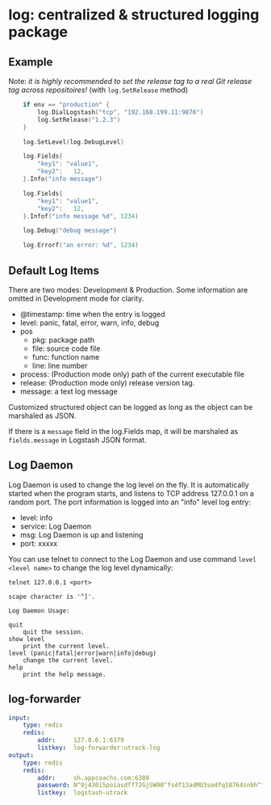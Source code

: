 log: centralized & structured logging package
=============================================

Example
-------

Note: *it is highly recommended to set the release tag to a real Git release
tag across repositoires!* (with `log.SetRelease` method)

```go
	if env == "production" {
		log.DialLogstash("tcp", "192.168.199.11:9876")
		log.SetRelease("1.2.3")
	}

	log.SetLevel(log.DebugLevel)

	log.Fields{
		"key1": "value1",
		"key2":   12,
	}.Info("info message")

	log.Fields{
		"key1": "value1",
		"key2":   12,
	}.Infof("info message %d", 1234)

	log.Debug("debug message")

	log.Errorf("an error: %d", 1234)
```

Default Log Items
-----------------

There are two modes: Development & Production. Some information are omitted in
Development mode for clarity.

* @timestamp: time when the entry is logged
* level: panic, fatal, error, warn, info, debug
* pos
    - pkg: package path
    - file: source code file
    - func: function name
    - line: line number
* process: (Production mode only) path of the current executable file
* release: (Production mode only) release version tag.
* message: a text log message

Customized structured object can be logged as long as the object can be
marshaled as JSON.

If there is a `message` field in the log.Fields map, it will be marshaled as
`fields.message` in Logstash JSON format.

Log Daemon
----------
Log Daemon is used to change the log level on the fly. It is automatically
started when the program starts, and listens to TCP address 127.0.0.1 on a 
random port. The port information is logged into an "info" level log entry:

* level: info
* service: Log Daemon
* msg: Log Daemon is up and listening
* port: xxxxx

You can use telnet to connect to the Log Daemon and use command
`level <level name>` to change the log level dynamically:

```
telnet 127.0.0.1 <port>

scape character is '^]'.

Log Daemon Usage:

quit
    quit the session.
show level
    print the current level.
level (panic|fatal|error|warn|info|debug)
    change the current level.
help
    print the help message.
```

log-forwarder
-------------

```yml
input:
    type: redis
    redis:
        addr:     127.0.0.1:6379
        listkey:  log-forwarder:utrack-log
output:
    type: redis
    redis:
        addr:     sh.appcoachs.com:6389
        password: N^9j430i5poiasdff72GjSW90^fsdf13adMU3sodfq10764snbh^f32fdsYiDFAjd32sasfasdfdsfasfdadfafNJs34Us*Y4FdDE5Wlnb94301GWZasadfsdfDAP35145310^T
        listkey:  logstash-utrack
```
